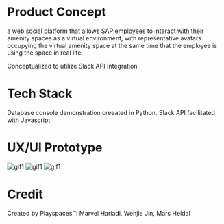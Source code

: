 # Product Concept
a web social platform that allows SAP employees to interact with their amenity spaces as a virtual environment, with representative avatars occupying the virtual amenity space at the same time that the employee is using the space in real life.

Conceptualized to utilize Slack API Integration

# Tech Stack
Database console demonstration creeated in Python. Slack API facilitated with Javascript

# UX/UI Prototype
![gif1](gif1.gif)
![gif1](gif2.gif)
![gif1](./ui_images/gif3.gif)


# Credit
Created by Playspaces:tm:: Marvel Hariadi, Wenjie Jin, Mars Heidal
